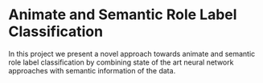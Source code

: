 # Animate and Semantic Role Label Classification
In this project we present a novel approach towards animate and semantic role label classification by combining state of the art neural network approaches 
with semantic information of the data. 
